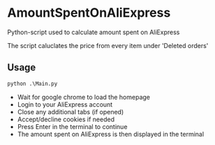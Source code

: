 # AmountSpentOnAliExpress

Python-script used to calculate amount spent on AliExpress

The script caluclates the price from every item under 'Deleted orders'

## Usage

```python
python .\Main.py
```

- Wait for google chrome to load the homepage
- Login to your AliExpress account
- Close any additional tabs (if opened)
- Accept/decline cookies if needed
- Press Enter in the terminal to continue
- The amount spent on AliExpress is then displayed in the terminal




